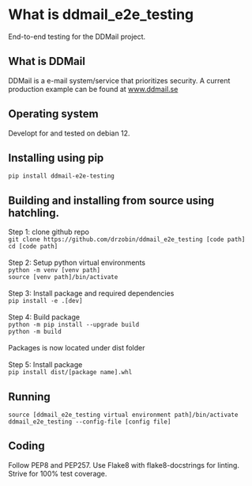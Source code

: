# What is ddmail_e2e_testing
End-to-end testing for the DDMail project.

## What is DDMail
DDMail is a e-mail system/service that prioritizes security. A current production example can be found at www.ddmail.se

## Operating system
Developt for and tested on debian 12.

## Installing using pip
`pip install ddmail-e2e-testing`

## Building and installing from source using hatchling.
Step 1: clone github repo<br>
`git clone https://github.com/drzobin/ddmail_e2e_testing [code path]`<br>
`cd [code path]`<br>
<br>
Step 2: Setup python virtual environments<br>
`python -m venv [venv path]`<br>
`source [venv path]/bin/activate`<br>
<br>
Step 3: Install package and required dependencies<br>
`pip install -e .[dev]`<br>
<br>
Step 4: Build package<br>
`python -m pip install --upgrade build`<br>
`python -m build`<br> 
<br>
Packages is now located under dist folder<br>
<br>
Step 5: Install package<br>
`pip install dist/[package name].whl`<br>

## Running
`source [ddmail_e2e_testing virtual environment path]/bin/activate`<br>
`ddmail_e2e_testing --config-file [config file]`

## Coding
Follow PEP8 and PEP257. Use Flake8 with flake8-docstrings for linting. Strive for 100% test coverage.
